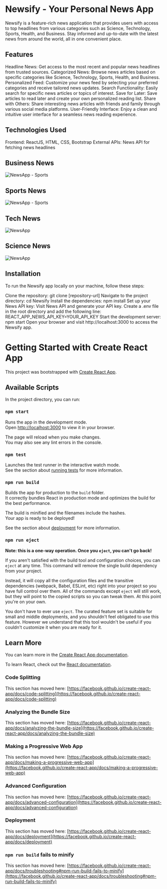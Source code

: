 # Newsify - Your Personal News App
Newsify is a feature-rich news application that provides users with access to top headlines from various categories such as Science, Technology, Sports, Health, and Business. Stay informed and up-to-date with the latest news from around the world, all in one convenient place.

## Features
Headline News: Get access to the most recent and popular news headlines from trusted sources.
Categorized News: Browse news articles based on specific categories like Science, Technology, Sports, Health, and Business.
Personalized Feed: Customize your news feed by selecting your preferred categories and receive tailored news updates.
Search Functionality: Easily search for specific news articles or topics of interest.
Save for Later: Save articles to read later and create your own personalized reading list.
Share with Others: Share interesting news articles with friends and family through various social media platforms.
User-Friendly Interface: Enjoy a clean and intuitive user interface for a seamless news reading experience.

## Technologies Used
Frontend: ReactJS, HTML, CSS, Bootstrap
External APIs: News API for fetching news headlines

## Business News 
![NewsApp - Sports](https://github.com/Vikassoni91/NewsApp/assets/90946288/b321dac6-d250-4240-b5fc-343a593ce80f)

## Sports News
![NewsApp - Sports](https://github.com/Vikassoni91/NewsApp/assets/90946288/26750aae-201d-4eba-96c9-cf2615002f02)

## Tech News
![NewsApp](https://github.com/Vikassoni91/NewsApp/assets/90946288/3dddabde-3fae-4324-bfbf-495c651f9c1b)

## Science News
![NewsApp](https://github.com/Vikassoni91/NewsApp/assets/90946288/4358e3b8-f55c-4a20-8ebc-6b27d81a05aa)


## Installation
To run the Newsify app locally on your machine, follow these steps:

Clone the repository: git clone [repository-url]
Navigate to the project directory: cd Newsify
Install the dependencies: npm install
Set up your News API key: Visit News API and generate your API key.
Create a .env file in the root directory and add the following line: REACT_APP_NEWS_API_KEY=YOUR_API_KEY
Start the development server: npm start
Open your browser and visit http://localhost:3000 to access the Newsify app.



# Getting Started with Create React App

This project was bootstrapped with [Create React App](https://github.com/facebook/create-react-app).

## Available Scripts

In the project directory, you can run:

### `npm start`

Runs the app in the development mode.\
Open [http://localhost:3000](http://localhost:3000) to view it in your browser.

The page will reload when you make changes.\
You may also see any lint errors in the console.

### `npm test`

Launches the test runner in the interactive watch mode.\
See the section about [running tests](https://facebook.github.io/create-react-app/docs/running-tests) for more information.

### `npm run build`

Builds the app for production to the `build` folder.\
It correctly bundles React in production mode and optimizes the build for the best performance.

The build is minified and the filenames include the hashes.\
Your app is ready to be deployed!

See the section about [deployment](https://facebook.github.io/create-react-app/docs/deployment) for more information.

### `npm run eject`

**Note: this is a one-way operation. Once you `eject`, you can't go back!**

If you aren't satisfied with the build tool and configuration choices, you can `eject` at any time. This command will remove the single build dependency from your project.

Instead, it will copy all the configuration files and the transitive dependencies (webpack, Babel, ESLint, etc) right into your project so you have full control over them. All of the commands except `eject` will still work, but they will point to the copied scripts so you can tweak them. At this point you're on your own.

You don't have to ever use `eject`. The curated feature set is suitable for small and middle deployments, and you shouldn't feel obligated to use this feature. However we understand that this tool wouldn't be useful if you couldn't customize it when you are ready for it.

## Learn More

You can learn more in the [Create React App documentation](https://facebook.github.io/create-react-app/docs/getting-started).

To learn React, check out the [React documentation](https://reactjs.org/).

### Code Splitting

This section has moved here: [https://facebook.github.io/create-react-app/docs/code-splitting](https://facebook.github.io/create-react-app/docs/code-splitting)

### Analyzing the Bundle Size

This section has moved here: [https://facebook.github.io/create-react-app/docs/analyzing-the-bundle-size](https://facebook.github.io/create-react-app/docs/analyzing-the-bundle-size)

### Making a Progressive Web App

This section has moved here: [https://facebook.github.io/create-react-app/docs/making-a-progressive-web-app](https://facebook.github.io/create-react-app/docs/making-a-progressive-web-app)

### Advanced Configuration

This section has moved here: [https://facebook.github.io/create-react-app/docs/advanced-configuration](https://facebook.github.io/create-react-app/docs/advanced-configuration)

### Deployment

This section has moved here: [https://facebook.github.io/create-react-app/docs/deployment](https://facebook.github.io/create-react-app/docs/deployment)

### `npm run build` fails to minify

This section has moved here: [https://facebook.github.io/create-react-app/docs/troubleshooting#npm-run-build-fails-to-minify](https://facebook.github.io/create-react-app/docs/troubleshooting#npm-run-build-fails-to-minify)
